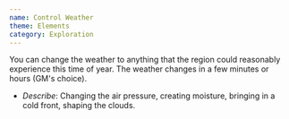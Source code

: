 ```yaml
---
name: Control Weather
theme: Elements
category: Exploration
---
```


You can change the weather to anything that the region could reasonably experience this time of year. The weather changes in a few minutes or hours (GM's choice).

* *Describe*: Changing the air pressure, creating moisture, bringing in a cold front, shaping the clouds.